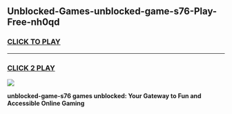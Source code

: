
## Unblocked-Games-unblocked-game-s76-Play-Free-nh0qd
<h3>
<a href="https://premium76.site?title=unblocked-game-s76&ref=09A">CLICK TO PLAY</a></h3>
<hr>

<h3>
<a href="https://premium76.site?title=unblocked-game-s76&ref=09A">CLICK 2 PLAY</a>
  
</h3>

<a href="https://premium76.site?title=unblocked-game-s76&ref=09A"><img src="https://clearcache.store/games.png"></a>


**unblocked-game-s76 games unblocked: Your Gateway to Fun and Accessible Online Gaming**
